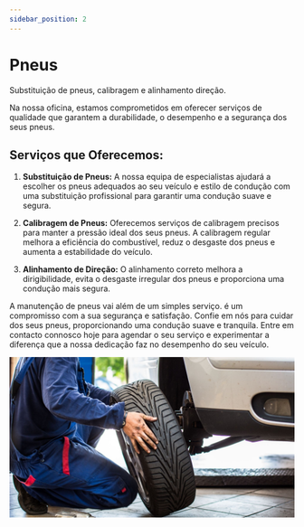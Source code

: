 ```yaml
---
sidebar_position: 2
---
```


# Pneus

Substituição de pneus, calibragem e alinhamento direção.

Na nossa oficina, estamos comprometidos em oferecer serviços de qualidade que garantem a durabilidade, o desempenho e a segurança dos seus pneus.

## **Serviços que Oferecemos:**

1. **Substituição de Pneus:**
A nossa equipa de especialistas ajudará a escolher os pneus adequados ao seu veículo e estilo de condução com uma substituição profissional para garantir uma condução suave e segura.

2. **Calibragem de Pneus:**
Oferecemos serviços de calibragem precisos para manter a pressão ideal dos seus pneus. A calibragem regular melhora a eficiência do combustível, reduz o desgaste dos pneus e aumenta a estabilidade do veículo.

3. **Alinhamento de Direção:**
O alinhamento correto melhora a dirigibilidade, evita o desgaste irregular dos pneus e proporciona uma condução mais segura.

A manutenção de pneus vai além de um simples serviço. é um compromisso com a sua segurança e satisfação. Confie em nós para cuidar dos seus pneus, proporcionando uma condução suave e tranquila. Entre em contacto connosco hoje para agendar o seu serviço e experimentar a diferença que a nossa dedicação faz no desempenho do seu veículo.

![Pneus](./troca_de_pneu.jpg)
